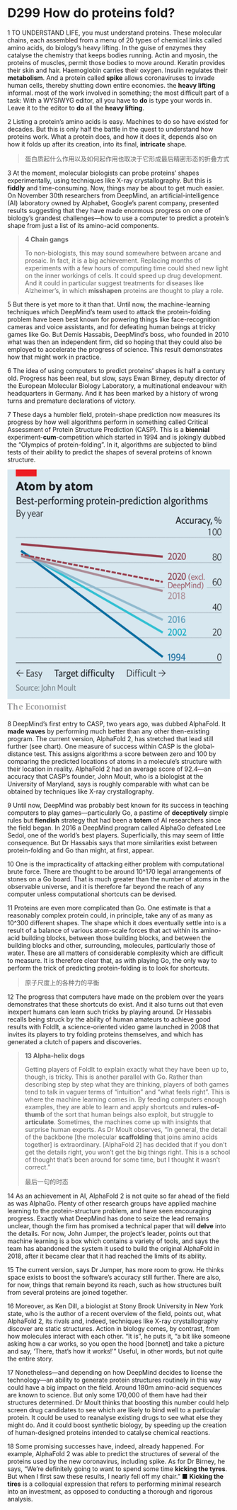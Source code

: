 # D299 How do proteins fold?
1 TO UNDERSTAND LIFE, you must understand proteins. These molecular chains, each assembled from a menu of 20 types of chemical links called amino acids, do biology’s heavy lifting. In the guise of enzymes they catalyse the chemistry that keeps bodies running. Actin and myosin, the proteins of muscles, permit those bodies to move around. Keratin provides their skin and hair. Haemoglobin carries their oxygen. Insulin regulates their **metabolism**. And a protein called **spike** allows coronaviruses to invade human cells, thereby shutting down entire economies.
the **heavy lifting**
informal. most of the work involved in something; the most difficult part of a task: With a WYSIWYG editor, all you have to **do** is type your words in. Leave it to the editor to **do** all the **heavy lifting**.

2 Listing a protein’s amino acids is easy. Machines to do so have existed for decades. But this is only half the battle in the quest to understand how proteins work. What a protein does, and how it does it, depends also on how it folds up after its creation, into its final, **intricate** shape.

> 蛋白质起什么作用以及如何起作用也取决于它形成最后精密形态的折叠方式
>

3 At the moment, molecular biologists can probe proteins’ shapes experimentally, using techniques like X-ray crystallography. But this is **fiddly** and time-consuming. Now, things may be about to get much easier. On November 30th researchers from DeepMind, an artificial-intelligence (AI) laboratory owned by Alphabet, Google’s parent company, presented results suggesting that they have made enormous progress on one of biology’s grandest challenges—how to use a computer to predict a protein’s shape from just a list of its amino-acid components.

> **4 Chain gangs**
>
> To non-biologists, this may sound somewhere between arcane and prosaic. In fact, it is a big achievement. Replacing months of experiments with a few hours of computing time could shed new light on the inner workings of cells. It could speed up drug development. And it could in particular suggest treatments for diseases like Alzheimer’s, in which **misshapen** proteins are thought to play a role.
>

5 But there is yet more to it than that. Until now, the machine-learning techniques which DeepMind’s team used to attack the protein-folding problem have been best known for powering things like face-recognition cameras and voice assistants, and for defeating human beings at tricky games like Go. But Demis Hassabis, DeepMind’s boss, who founded in 2010 what was then an independent firm, did so hoping that they could also be employed to accelerate the progress of science. This result demonstrates how that might work in practice.

6 The idea of using computers to predict proteins’ shapes is half a century old. Progress has been real, but slow, says Ewan Birney, deputy director of the European Molecular Biology Laboratory, a multinational endeavour with headquarters in Germany. And it has been marked by a history of wrong turns and premature declarations of victory.

7 These days a humbler field, protein-shape prediction now measures its progress by how well algorithms perform in something called Critical Assessment of Protein Structure Prediction (CASP). This is a **biennial** experiment-**cum**-competition which started in 1994 and is jokingly dubbed the “Olympics of protein-folding”. In it, algorithms are subjected to blind tests of their ability to predict the shapes of several proteins of known structure.

![](./img/boxcnUUBPwfNptv8PRSRlHM2xpb.png)

8 DeepMind’s first entry to CASP, two years ago, was dubbed AlphaFold. It **made waves** by performing much better than any other then-existing program. The current version, AlphaFold 2, has stretched that lead still further (see chart). One measure of success within CASP is the global-distance test. This assigns algorithms a score between zero and 100 by comparing the predicted locations of atoms in a molecule’s structure with their location in reality. AlphaFold 2 had an average score of 92.4—an accuracy that CASP’s founder, John Moult, who is a biologist at the University of Maryland, says is roughly comparable with what can be obtained by techniques like X-ray crystallography.

9 Until now, DeepMind was probably best known for its success in teaching computers to play games—particularly Go, a pastime of **deceptively** simple rules but **fiendish** strategy that had been a **totem** of AI researchers since the field began. In 2016 a DeepMind program called AlphaGo defeated Lee Sedol, one of the world’s best players. Superficially, this may seem of little consequence. But Dr Hassabis says that more similarities exist between protein-folding and Go than might, at first, appear.

10 One is the impracticality of attacking either problem with computational brute force. There are thought to be around 10^170 legal arrangements of stones on a Go board. That is much greater than the number of atoms in the observable universe, and it is therefore far beyond the reach of any computer unless computational shortcuts can be devised.

11 Proteins are even more complicated than Go. One estimate is that a reasonably complex protein could, in principle, take any of as many as 10^300 different shapes. The shape which it does eventually settle into is a result of a balance of various atom-scale forces that act within its amino-acid building blocks, between those building blocks, and between the building blocks and other, surrounding, molecules, particularly those of water. These are all matters of considerable complexity which are difficult to measure. It is therefore clear that, as with playing Go, the only way to perform the trick of predicting protein-folding is to look for shortcuts.

> 原子尺度上的各种力的平衡
>

12 The progress that computers have made on the problem over the years demonstrates that these shortcuts do exist. And it also turns out that even inexpert humans can learn such tricks by playing around. Dr Hassabis recalls being struck by the ability of human amateurs to achieve good results with FoldIt, a science-oriented video game launched in 2008 that invites its players to try folding proteins themselves, and which has generated a clutch of papers and discoveries.

> **13 Alpha-helix dogs**
>
> Getting players of FoldIt to explain exactly what they have been up to, though, is tricky. This is another parallel with Go. Rather than describing step by step what they are thinking, players of both games tend to talk in vaguer terms of “intuition” and “what feels right”. This is where the machine learning comes in. By feeding computers enough examples, they are able to learn and apply shortcuts and **rules-of-thumb** of the sort that human beings also exploit, but struggle to **articulate**. Sometimes, the machines come up with insights that surprise human experts. As Dr Moult observes, “In general, the detail of the backbone [the molecular **scaffolding** that joins amino acids together] is extraordinary. [AlphaFold 2] has decided that if you don’t get the details right, you won’t get the big things right. This is a school of thought that’s been around for some time, but I thought it wasn’t correct.”
>
> 最后一句的时态
>

14 As an achievement in AI, AlphaFold 2 is not quite so far ahead of the field as was AlphaGo. Plenty of other research groups have applied machine learning to the protein-structure problem, and have seen encouraging progress. Exactly what DeepMind has done to seize the lead remains unclear, though the firm has promised a technical paper that will **delve** into the details. For now, John Jumper, the project’s leader, points out that machine learning is a box which contains a variety of tools, and says the team has abandoned the system it used to build the original AlphaFold in 2018, after it became clear that it had reached the limits of its ability.

15 The current version, says Dr Jumper, has more room to grow. He thinks space exists to boost the software’s accuracy still further. There are also, for now, things that remain beyond its reach, such as how structures built from several proteins are joined together.

16 Moreover, as Ken Dill, a biologist at Stony Brook University in New York state, who is the author of a recent overview of the field, points out, what AlphaFold 2, its rivals and, indeed, techniques like X-ray crystallography discover are static structures. Action in biology comes, by contrast, from how molecules interact with each other. “It is”, he puts it, “a bit like someone asking how a car works, so you open the hood [bonnet] and take a picture and say, ‘There, that’s how it works!’” Useful, in other words, but not quite the entire story.

17 Nonetheless—and depending on how DeepMind decides to license the technology—an ability to generate protein structures routinely in this way could have a big impact on the field. Around 180m amino-acid sequences are known to science. But only some 170,000 of them have had their structures determined. Dr Moult thinks that boosting this number could help screen drug candidates to see which are likely to bind well to a particular protein. It could be used to reanalyse existing drugs to see what else they might do. And it could boost synthetic biology, by speeding up the creation of human-designed proteins intended to catalyse chemical reactions.

18 Some promising successes have, indeed, already happened. For example, AlphaFold 2 was able to predict the structures of several of the proteins used by the new coronavirus, including spike. As for Dr Birney, he says, “We’re definitely going to want to spend some time **kicking the tyres**. But when I first saw these results, I nearly fell off my chair.” ■
**Kicking the tires** is a colloquial expression that refers to performing minimal research into an investment, as opposed to conducting a thorough and rigorous analysis.

